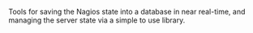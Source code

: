 Tools for saving the Nagios state into a database in near real-time, and managing the server state via a simple to use library.